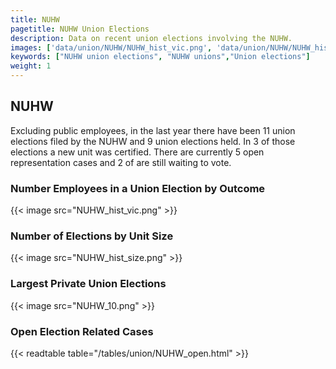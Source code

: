 ```yaml
---
title: NUHW
pagetitle: NUHW Union Elections
description: Data on recent union elections involving the NUHW.
images: ['data/union/NUHW/NUHW_hist_vic.png', 'data/union/NUHW/NUHW_hist_size.png', 'data/union/NUHW/NUHW_10.png']
keywords: ["NUHW union elections", "NUHW unions","Union elections"]
weight: 1
---
```

##  NUHW

Excluding public employees, in the last year there have been 11 union elections filed by the NUHW and 9 union elections held. In 3 of those elections a new unit was certified. There are currently 5 open representation cases and 2 of are still waiting to vote.

### Number Employees in a Union Election by Outcome
{{< image src="NUHW_hist_vic.png" >}}

### Number of Elections by Unit Size
{{< image src="NUHW_hist_size.png" >}}

### Largest Private Union Elections
{{< image src="NUHW_10.png" >}}

### Open Election Related Cases
{{< readtable table="/tables/union/NUHW_open.html" >}}

